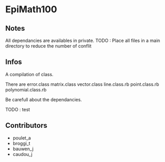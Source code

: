 EpiMath100
============

Notes
------
All dependancies are availables in private.
TODO : Place all files in a main directory to reduce the number of conflit

Infos
------
A compilation of class.

There are
error.class
matrix.class
vector.class
line.class.rb
point.class.rb
polynomial.class.rb

Be carefull about the dependancies.

TODO : test

Contributors
------
- poulet_a
- broggi_t
- bauwen_j
- caudou_j